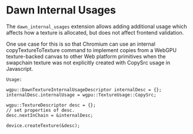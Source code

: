 # Dawn Internal Usages

The `dawn_internal_usages` extension allows adding additional usage which affects how a texture is allocated, but does not affect frontend validation.

One use case for this is so that Chromium can use an internal copyTextureToTexture command to implement copies from a WebGPU texture-backed canvas to other Web platform primitives when the swapchain texture was not explicitly created with CopySrc usage in Javascript.

```
Usage:

wgpu::DawnTextureInternalUsageDescriptor internalDesc = {};
internalDesc.internalUsage = wgpu::TextureUsage::CopySrc;

wgpu::TextureDescriptor desc = {};
// set properties of desc.
desc.nextInChain = &internalDesc;

device.createTexture(&desc);
```

